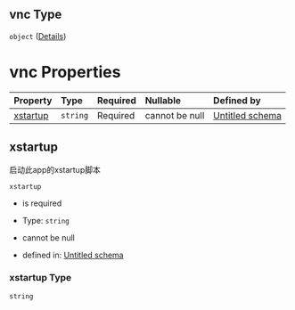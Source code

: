 ## vnc Type

`object` ([Details](definition-properties-vnc.md))

# vnc Properties

| Property              | Type     | Required | Nullable       | Defined by                                                                                                          |
| :-------------------- | :------- | :------- | :------------- | :------------------------------------------------------------------------------------------------------------------ |
| [xstartup](#xstartup) | `string` | Required | cannot be null | [Untitled schema](definition-properties-vnc-properties-xstartup.md "undefined#/properties/vnc/properties/xstartup") |

## xstartup

启动此app的xstartup脚本

`xstartup`

*   is required

*   Type: `string`

*   cannot be null

*   defined in: [Untitled schema](definition-properties-vnc-properties-xstartup.md "undefined#/properties/vnc/properties/xstartup")

### xstartup Type

`string`
